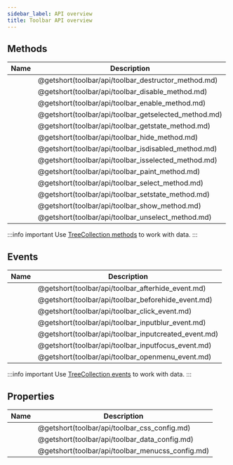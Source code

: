 ```yaml
---
sidebar_label: API overview
title: Toolbar API overview
---
```


## Methods

| Name                                          | Description                                          |
| --------------------------------------------- | ---------------------------------------------------- |
| [](toolbar/api/toolbar_destructor_method.md)  | @getshort(toolbar/api/toolbar_destructor_method.md)  |
| [](toolbar/api/toolbar_disable_method.md)     | @getshort(toolbar/api/toolbar_disable_method.md)     |
| [](toolbar/api/toolbar_enable_method.md)      | @getshort(toolbar/api/toolbar_enable_method.md)      |
| [](toolbar/api/toolbar_getselected_method.md) | @getshort(toolbar/api/toolbar_getselected_method.md) |
| [](toolbar/api/toolbar_getstate_method.md)    | @getshort(toolbar/api/toolbar_getstate_method.md)    |
| [](toolbar/api/toolbar_hide_method.md)        | @getshort(toolbar/api/toolbar_hide_method.md)        |
| [](toolbar/api/toolbar_isdisabled_method.md)  | @getshort(toolbar/api/toolbar_isdisabled_method.md)  |
| [](toolbar/api/toolbar_isselected_method.md)  | @getshort(toolbar/api/toolbar_isselected_method.md)  |
| [](toolbar/api/toolbar_paint_method.md)       | @getshort(toolbar/api/toolbar_paint_method.md)       |
| [](toolbar/api/toolbar_select_method.md)      | @getshort(toolbar/api/toolbar_select_method.md)      |
| [](toolbar/api/toolbar_setstate_method.md)    | @getshort(toolbar/api/toolbar_setstate_method.md)    |
| [](toolbar/api/toolbar_show_method.md)        | @getshort(toolbar/api/toolbar_show_method.md)        |
| [](toolbar/api/toolbar_unselect_method.md)    | @getshort(toolbar/api/toolbar_unselect_method.md)    |

:::info important
Use [TreeCollection methods](tree_collection/index.md) to work with data. 
:::

## Events

| Name                                           | Description                                          |
| ---------------------------------------------- | ---------------------------------------------------- |
| [](toolbar/api/toolbar_afterhide_event.md)     | @getshort(toolbar/api/toolbar_afterhide_event.md)    |
| [](toolbar/api/toolbar_beforehide_event.md)    | @getshort(toolbar/api/toolbar_beforehide_event.md)   |
| [](toolbar/api/toolbar_click_event.md)         | @getshort(toolbar/api/toolbar_click_event.md)        |
| [](toolbar/api/toolbar_inputblur_event.md)     | @getshort(toolbar/api/toolbar_inputblur_event.md)    |
| [](toolbar/api/toolbar_inputcreated_event.md)  | @getshort(toolbar/api/toolbar_inputcreated_event.md) |
| [](toolbar/api/toolbar_inputfocus_event.md)    | @getshort(toolbar/api/toolbar_inputfocus_event.md)   |
| [](toolbar/api/toolbar_openmenu_event.md)      | @getshort(toolbar/api/toolbar_openmenu_event.md)     |

:::info important
Use [TreeCollection events](tree_collection/index.md#events) to work with data. 
:::

## Properties

| Name                                      | Description                                      |
| ----------------------------------------- | ------------------------------------------------ |
| [](toolbar/api/toolbar_css_config.md)     | @getshort(toolbar/api/toolbar_css_config.md)     |
| [](toolbar/api/toolbar_data_config.md)    | @getshort(toolbar/api/toolbar_data_config.md)    |
| [](toolbar/api/toolbar_menucss_config.md) | @getshort(toolbar/api/toolbar_menucss_config.md) |
